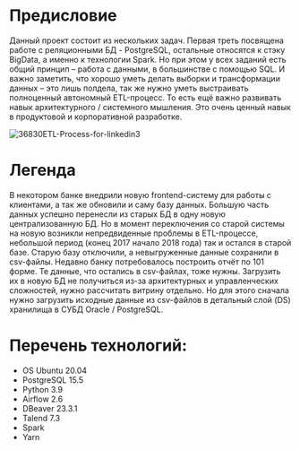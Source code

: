 # Предисловие
Данный проект состоит из нескольких задач. Первая треть посвящена работе с реляционными БД - PostgreSQL, 
остальные относятся к стэку BigData, а именно к технологии Spark. Но при этом у всех заданий есть общий принцип – работа с данными, 
в большинстве с помощью SQL. И важно заметить, что хорошо уметь делать выборки и трансформации данных – это лишь полдела, 
так же нужно уметь выстраивать полноценный автономный ETL-процесс. То есть ещё важно развивать навык архитектурного / системного мышления. 
Это очень ценный навык в продуктовой и корпоративной разработке.

![36830ETL-Process-for-linkedin3](https://github.com/poludin/full_cycle_etl/assets/70154853/e8fd697a-5d76-457a-a295-f98fab2cb794)

# Легенда
В некотором банке внедрили новую frontend-систему для работы с клиентами, а так же обновили и саму базу данных. Большую часть данных успешно 
перенесли из старых БД в одну новую централизованную БД.  Но в момент переключения со старой системы на новую возникли непредвиденные проблемы в ETL-процессе, 
небольшой период (конец 2017 начало 2018 года) так и остался в старой базе. Старую базу отключили, а невыгруженные данные сохранили в csv-файлы. Недавно банку 
потребовалось построить отчёт по 101 форме. Те данные, что остались в csv-файлах, тоже нужны. Загрузить их в новую БД не получиться из-за архитектурных и 
управленческих сложностей, нужно рассчитать витрину отдельно. Но для этого сначала нужно загрузить исходные данные из csv-файлов в детальный слой (DS) 
хранилища в СУБД Oracle / PostgreSQL.

# Перечень технологий:
- OS Ubuntu 20.04
- PostgreSQL 15.5
- Python 3.9
- Airflow 2.6
- DBeaver 23.3.1
- Talend 7.3
- Spark
- Yarn
